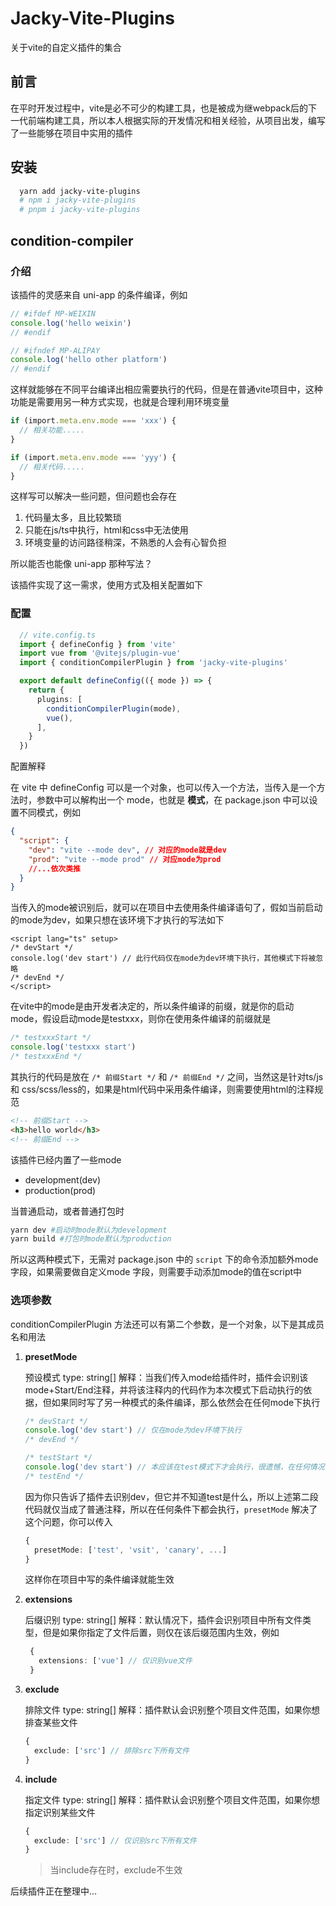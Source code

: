 # Jacky-Vite-Plugins

关于vite的自定义插件的集合

## 前言

在平时开发过程中，vite是必不可少的构建工具，也是被成为继webpack后的下一代前端构建工具，所以本人根据实际的开发情况和相关经验，从项目出发，编写了一些能够在项目中实用的插件

## 安装

```bash
  yarn add jacky-vite-plugins
  # npm i jacky-vite-plugins
  # pnpm i jacky-vite-plugins
```

## condition-compiler

### 介绍

该插件的灵感来自 uni-app 的条件编译，例如

```ts
// #ifdef MP-WEIXIN
console.log('hello weixin')
// #endif

// #ifndef MP-ALIPAY
console.log('hello other platform')
// #endif
```

这样就能够在不同平台编译出相应需要执行的代码，但是在普通vite项目中，这种功能是需要用另一种方式实现，也就是合理利用环境变量

```ts
if (import.meta.env.mode === 'xxx') {
  // 相关功能.....
}

if (import.meta.env.mode === 'yyy') {
  // 相关代码.....
}

```

这样写可以解决一些问题，但问题也会存在

1. 代码量太多，且比较繁琐
2. 只能在js/ts中执行，html和css中无法使用
3. 环境变量的访问路径稍深，不熟悉的人会有心智负担

所以能否也能像 uni-app 那种写法？

该插件实现了这一需求，使用方式及相关配置如下

### 配置

```ts
  // vite.config.ts
  import { defineConfig } from 'vite'
  import vue from '@vitejs/plugin-vue'
  import { conditionCompilerPlugin } from 'jacky-vite-plugins'

  export default defineConfig(({ mode }) => {
    return {
      plugins: [
        conditionCompilerPlugin(mode),
        vue(),
      ],
    }
  })
```

配置解释

在 vite 中 defineConfig 可以是一个对象，也可以传入一个方法，当传入是一个方法时，参数中可以解构出一个 mode，也就是 **模式**，在 package.json 中可以设置不同模式，例如

```json
{
  "script": {
    "dev": "vite --mode dev", // 对应的mode就是dev
    "prod": "vite --mode prod" // 对应mode为prod
    //...依次类推
  }
}
```

当传入的mode被识别后，就可以在项目中去使用条件编译语句了，假如当前启动的mode为dev，如果只想在该环境下才执行的写法如下

```vue
<script lang="ts" setup>
/* devStart */
console.log('dev start') // 此行代码仅在mode为dev环境下执行，其他模式下将被忽略
/* devEnd */
</script>
```

在vite中的mode是由开发者决定的，所以条件编译的前缀，就是你的启动mode，假设启动mode是testxxx，则你在使用条件编译的前缀就是

```ts
/* testxxxStart */
console.log('testxxx start')
/* testxxxEnd */
```

其执行的代码是放在 `/* 前缀Start */` 和 `/* 前缀End */` 之间，当然这是针对ts/js 和 css/scss/less的，如果是html代码中采用条件编译，则需要使用html的注释规范

```html
<!-- 前缀Start -->
<h3>hello world</h3>
<!-- 前缀End -->
```

该插件已经内置了一些mode

+ development(dev)
+ production(prod)
  
当普通启动，或者普通打包时

```bash
yarn dev #启动时mode默认为development
yarn build #打包时mode默认为production
```

所以这两种模式下，无需对 package.json 中的 `script` 下的命令添加额外mode字段，如果需要做自定义mode 字段，则需要手动添加mode的值在script中

### 选项参数

conditionCompilerPlugin 方法还可以有第二个参数，是一个对象，以下是其成员名和用法

1. **presetMode**

    预设模式
    type: string[]
    解释：当我们传入mode给插件时，插件会识别该mode+Start/End注释，并将该注释内的代码作为本次模式下启动执行的依据，但如果同时写了另一种模式的条件编译，那么依然会在任何mode下执行

    ```ts
    /* devStart */
    console.log('dev start') // 仅在mode为dev环境下执行
    /* devEnd */

    /* testStart */
    console.log('dev start') // 本应该在test模式下才会执行，很遗憾，在任何情况下都会执行
    /* testEnd */
    ```

    因为你只告诉了插件去识别dev，但它并不知道test是什么，所以上述第二段代码就仅当成了普通注释，所以在任何条件下都会执行，`presetMode` 解决了这个问题，你可以传入

    ```ts
    {
      presetMode: ['test', 'vsit', 'canary', ...]
    }
    ```

    这样你在项目中写的条件编译就能生效

2. **extensions**

   后缀识别
   type: string[]
   解释：默认情况下，插件会识别项目中所有文件类型，但是如果你指定了文件后置，则仅在该后缀范围内生效，例如

   ```ts
    {
      extensions: ['vue'] // 仅识别vue文件
    }
   ```

3. **exclude**

   排除文件
   type: string[]
   解释：插件默认会识别整个项目文件范围，如果你想排查某些文件

    ```ts
    {
      exclude: ['src'] // 排除src下所有文件
    }
   ```

4. **include**

    指定文件
   type: string[]
   解释：插件默认会识别整个项目文件范围，如果你想指定识别某些文件

    ```ts
    {
      exclude: ['src'] // 仅识别src下所有文件
    }
   ```

   > 当include存在时，exclude不生效

后续插件正在整理中...
